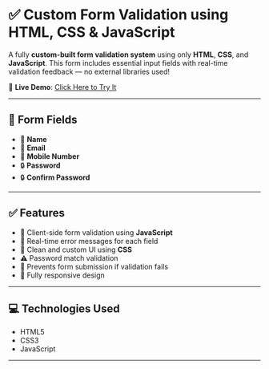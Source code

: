# ✅ Custom Form Validation using HTML, CSS & JavaScript

A fully **custom-built form validation system** using only **HTML**, **CSS**, and **JavaScript**. This form includes essential input fields with real-time validation feedback — no external libraries used!

🔗 **Live Demo**: [Click Here to Try It](https://mkaleemdev.github.io/form-validation-JS/)

---

## 🧾 Form Fields

- 👤 **Name**
- 📧 **Email**
- 📱 **Mobile Number**
- 🔒 **Password**
- 🔒 **Confirm Password**

---

## ✅ Features

- 🧠 Client-side form validation using **JavaScript**
- 📣 Real-time error messages for each field
- 🧼 Clean and custom UI using **CSS**
- ⚠️ Password match validation
- 🚫 Prevents form submission if validation fails
- 📱 Fully responsive design

---

## 💻 Technologies Used

- HTML5
- CSS3
- JavaScript 

---
